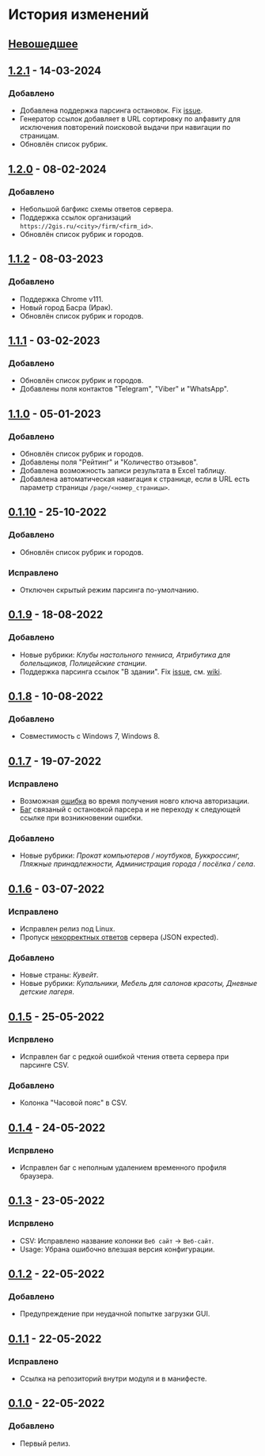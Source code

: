 # История изменений

## [Невошедшее]

## [1.2.1] - 14-03-2024
### Добавлено
- Добавлена поддержка парсинга остановок. Fix [issue](https://github.com/interlark/parser-2gis/issues/52).
- Генератор ссылок добавляет в URL сортировку по алфавиту для исключения повторений поисковой выдачи при навигации по страницам.
- Обновлён список рубрик.

## [1.2.0] - 08-02-2024
### Добавлено
- Небольшой багфикс схемы ответов сервера.
- Поддержка ссылок организаций `https://2gis.ru/<city>/firm/<firm_id>`.
- Обновлён список рубрик и городов.

## [1.1.2] - 08-03-2023
### Добавлено
- Поддержка Chrome v111.
- Новый город Басра (Ирак).
- Обновлён список рубрик и городов.

## [1.1.1] - 03-02-2023
### Добавлено
- Обновлён список рубрик и городов.
- Добавлены поля контактов "Telegram", "Viber" и "WhatsApp".

## [1.1.0] - 05-01-2023
### Добавлено
- Обновлён список рубрик и городов.
- Добавлены поля "Рейтинг" и "Количество отзывов".
- Добавлена возможность записи результата в Excel таблицу.
- Добавлена автоматическая навигация к странице, если в URL есть параметр страницы `/page/<номер_страницы>`.

## [0.1.10] - 25-10-2022
### Добавлено
- Обновлён список рубрик и городов.

### Исправлено
- Отключен скрытый режим парсинга по-умолчанию.

## [0.1.9] - 18-08-2022
### Добавлено
- Новые рубрики: *Клубы настольного тенниса, Атрибутика для болельщиков, Полицейские станции*.
- Поддержка парсинга ссылок "В здании". Fix [issue](https://github.com/interlark/parser-2gis/issues/13), см. [wiki](https://github.com/interlark/parser-2gis/wiki/URLs).

## [0.1.8] - 10-08-2022
### Добавлено
- Совместимость с Windows 7, Windows 8.

## [0.1.7] - 19-07-2022
### Исправлено
- Возможная [ошибка](https://github.com/interlark/parser-2gis/issues/9) во время получения новго ключа авторизации.
- [Баг](https://github.com/interlark/parser-2gis/issues/7) связаный с остановкой парсера и не переходу к следующей ссылке при возникновении ошибки.

### Добавлено
- Новые рубрики: *Прокат компьютеров / ноутбуков, Буккроссинг, Пляжные принадлежности, Администрация города / посёлка / села*.

## [0.1.6] - 03-07-2022
### Исправлено
- Исправлен релиз под Linux.
- Пропуск [некорректных ответов](https://github.com/interlark/parser-2gis/issues/4#issuecomment-1172172691) сервера (JSON expected).

### Добавлено
- Новые страны: *Кувейт*.
- Новые рубрики: *Купальники, Мебель для салонов красоты, Дневные детские лагеря*.

## [0.1.5] - 25-05-2022
### Испрвлено
- Исправлен баг с редкой ошибкой чтения ответа сервера при парсинге CSV.

### Добавлено
- Колонка "Часовой пояс" в CSV.

## [0.1.4] - 24-05-2022
### Испрвлено
- Исправлен баг с неполным удалением временного профиля браузера.

## [0.1.3] - 23-05-2022
### Испрвлено
- CSV: Исправлено название колонки `Веб сайт` -> `Веб-сайт`.
- Usage: Убрана ошибочно влезшая версия конфигурации.

## [0.1.2] - 22-05-2022
### Добавлено
- Предупреждение при неудачной попытке загрузки GUI.

## [0.1.1] - 22-05-2022
### Исправлено
- Ссылка на репозиторий внутри модуля и в манифесте.

## [0.1.0] - 22-05-2022
### Добавлено
- Первый релиз.


[Невошедшее]: https://github.com/interlark/parser-2gis/compare/v1.2.1...HEAD
[1.2.1]: https://github.com/interlark/parser-2gis/compare/v1.2.0...v1.2.1
[1.2.0]: https://github.com/interlark/parser-2gis/compare/v1.1.2...v1.2.0
[1.1.2]: https://github.com/interlark/parser-2gis/compare/v1.1.1...v1.1.2
[1.1.1]: https://github.com/interlark/parser-2gis/compare/v1.1.0...v1.1.1
[1.1.0]: https://github.com/interlark/parser-2gis/compare/v0.1.10...v1.1.0
[0.1.10]: https://github.com/interlark/parser-2gis/compare/v0.1.9...v0.1.10
[0.1.9]: https://github.com/interlark/parser-2gis/compare/v0.1.8...v0.1.9
[0.1.8]: https://github.com/interlark/parser-2gis/compare/v0.1.7...v0.1.8
[0.1.7]: https://github.com/interlark/parser-2gis/compare/v0.1.6...v0.1.7
[0.1.6]: https://github.com/interlark/parser-2gis/compare/v0.1.5...v0.1.6
[0.1.5]: https://github.com/interlark/parser-2gis/compare/v0.1.4...v0.1.5
[0.1.4]: https://github.com/interlark/parser-2gis/compare/v0.1.3...v0.1.4
[0.1.3]: https://github.com/interlark/parser-2gis/compare/v0.1.2...v0.1.3
[0.1.2]: https://github.com/interlark/parser-2gis/compare/v0.1.1...v0.1.2
[0.1.1]: https://github.com/interlark/parser-2gis/compare/v0.1.0...v0.1.1
[0.1.0]: https://github.com/interlark/parser-2gis/releases/tag/v0.1.0
